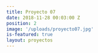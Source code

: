 ```yaml
---
title: Proyecto 07
date: 2018-11-28 00:03:00 Z
position: 2
image: '/uploads/proyecto07.jpg'
is-featured: true
layout: proyectos
---
```

